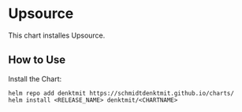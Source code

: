 # Upsource

This chart installes Upsource. 
## How to Use

Install the Chart:
```
helm repo add denktmit https://schmidtdenktmit.github.io/charts/
helm install <RELEASE_NAME> denktmit/<CHARTNAME>
```


